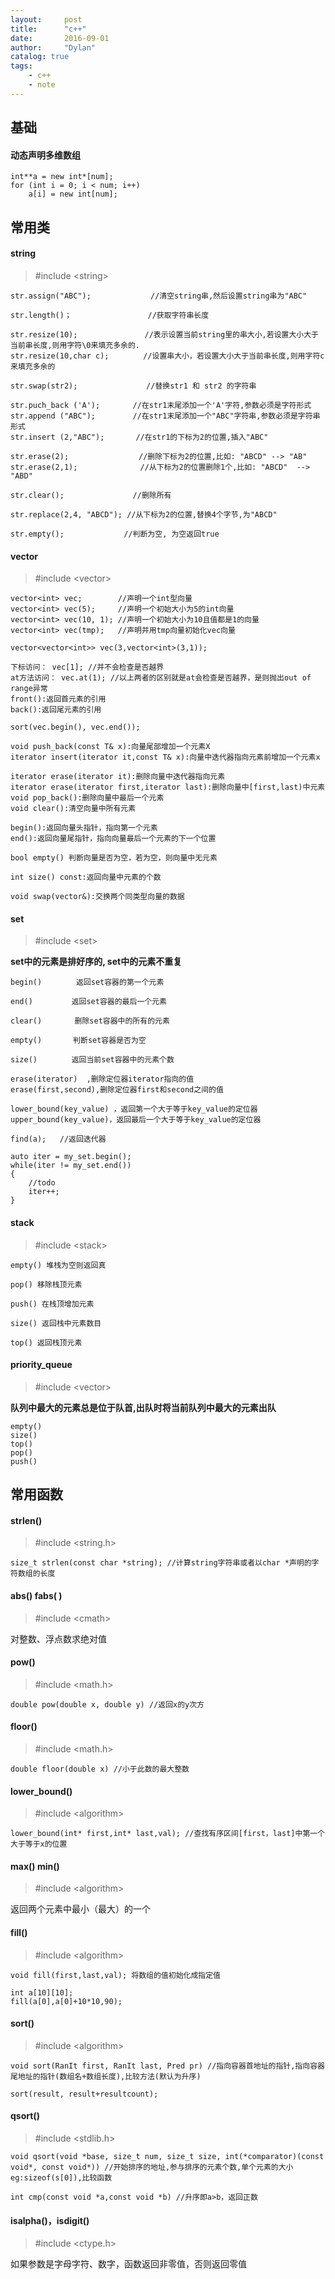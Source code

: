 ```yaml
---
layout:     post
title:      "c++"
date:       2016-09-01
author:     "Dylan"
catalog: true
tags:
    - c++
    - note
---
```



## 基础


#### 动态声明多维数组

```
int**a = new int*[num];
for (int i = 0; i < num; i++)
    a[i] = new int[num];
```


## 常用类


#### string 

> #include \<string\>

```
str.assign("ABC");　　　　　　　　//清空string串,然后设置string串为"ABC"
 
str.length()；                 //获取字符串长度
 
str.resize(10);　　　　　　     //表示设置当前string里的串大小,若设置大小大于当前串长度,则用字符\0来填充多余的.
str.resize(10,char c);　　　　 //设置串大小，若设置大小大于当前串长度,则用字符c来填充多余的
 
str.swap(str2);        　　    //替换str1 和 str2 的字符串
 
str.puch_back ('A');    　　//在str1末尾添加一个'A'字符,参数必须是字符形式
str.append ("ABC");     　　//在str1末尾添加一个"ABC"字符串,参数必须是字符串形式
str.insert (2,"ABC");       //在str1的下标为2的位置,插入"ABC"
 
str.erase(2);         　　　　//删除下标为2的位置,比如: "ABCD" --> "AB"
str.erase(2,1);              //从下标为2的位置删除1个,比如: "ABCD"  --> "ABD"
 
str.clear();           　　 //删除所有
 
str.replace(2,4, "ABCD"); //从下标为2的位置,替换4个字节,为"ABCD"
 
str.empty();         　　 //判断为空, 为空返回true
```


#### vector

> #include \<vector\>

```
vector<int> vec;        //声明一个int型向量
vector<int> vec(5);     //声明一个初始大小为5的int向量
vector<int> vec(10, 1); //声明一个初始大小为10且值都是1的向量
vector<int> vec(tmp);   //声明并用tmp向量初始化vec向量

vector<vector<int>> vec(3,vector<int>(3,1));

下标访问： vec[1]; //并不会检查是否越界
at方法访问： vec.at(1); //以上两者的区别就是at会检查是否越界，是则抛出out of range异常
front():返回首元素的引用
back():返回尾元素的引用

sort(vec.begin(), vec.end());
```

```
void push_back(const T& x):向量尾部增加一个元素X
iterator insert(iterator it,const T& x):向量中迭代器指向元素前增加一个元素x

iterator erase(iterator it):删除向量中迭代器指向元素
iterator erase(iterator first,iterator last):删除向量中[first,last)中元素
void pop_back():删除向量中最后一个元素
void clear():清空向量中所有元素

begin():返回向量头指针，指向第一个元素
end():返回向量尾指针，指向向量最后一个元素的下一个位置

bool empty() 判断向量是否为空，若为空，则向量中无元素

int size() const:返回向量中元素的个数

void swap(vector&):交换两个同类型向量的数据
```


#### set

> #include \<set\>

**set中的元素是排好序的, set中的元素不重复**

```
begin()     　 返回set容器的第一个元素

end() 　　　　 返回set容器的最后一个元素

clear()   　　 删除set容器中的所有的元素

empty() 　　　 判断set容器是否为空

size() 　　　　返回当前set容器中的元素个数

erase(iterator)  ,删除定位器iterator指向的值
erase(first,second),删除定位器first和second之间的值

lower_bound(key_value) ，返回第一个大于等于key_value的定位器
upper_bound(key_value)，返回最后一个大于等于key_value的定位器

find(a);   //返回迭代器
```
```
auto iter = my_set.begin();
while(iter != my_set.end())
{
    //todo
    iter++;
}
```


#### stack

> #include \<stack\>

```
empty() 堆栈为空则返回真

pop() 移除栈顶元素

push() 在栈顶增加元素

size() 返回栈中元素数目

top() 返回栈顶元素
```


#### priority_queue

> #include \<vector\>

**队列中最大的元素总是位于队首,出队时将当前队列中最大的元素出队**

```
empty()
size()
top()
pop()
push()
```


## 常用函数


#### strlen()

> #include \<string.h\>

`size_t strlen(const char *string); //计算string字符串或者以char *声明的字符数组的长度`


#### abs() fabs( )

> #include \<cmath\>

对整数、浮点数求绝对值


#### pow()

> #include \<math.h\>

`double pow(double x, double y) //返回x的y次方`


#### floor()

> #include \<math.h\>

`double floor(double x) //小于此数的最大整数`


#### lower_bound()

> #include \<algorithm\>

```
lower_bound(int* first,int* last,val); //查找有序区间[first，last]中第一个大于等于x的位置
```


#### max() min()

> #include \<algorithm\>

返回两个元素中最小（最大）的一个


#### fill()

> #include \<algorithm\>

```
void fill(first,last,val); 将数组的值初始化成指定值

int a[10][10];
fill(a[0],a[0]+10*10,90);
```

#### sort()

> #include \<algorithm\>

```
void sort(RanIt first, RanIt last, Pred pr) //指向容器首地址的指针,指向容器尾地址的指针(数组名+数组长度),比较方法(默认为升序)

sort(result, result+resultcount);
```


#### qsort()

> #include \<stdlib.h\>

```
void qsort(void *base, size_t num, size_t size, int(*comparator)(const void*, const void*)) //开始排序的地址,参与排序的元素个数,单个元素的大小eg:sizeof(s[0]),比较函数

int cmp(const void *a,const void *b) //升序即a>b，返回正数
```


#### isalpha()，isdigit()

> #include \<ctype.h\>

如果参数是字母字符、数字，函数返回非零值，否则返回零值